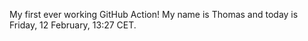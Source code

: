 My first ever working GitHub Action!
My name is Thomas and today is Friday, 12 February, 13:27 CET. 
